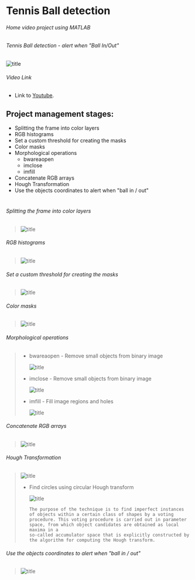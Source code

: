 # Tennis Ball detection

###### _Home video project using MATLAB_
###### _Tennis Ball detection - alert when "Ball In/Out"_

![title](/Images/Final_result.PNG)

###### Video Link

- Link to [Youtube](https://youtu.be/FgB4Xg2Jxw4).

## Project management stages:
   * Splitting the frame into color layers
   * RGB histograms
   * Set a custom threshold for creating the masks
   * Color masks
   * Morphological operations
     - bwareaopen
     - imclose
     - imfill
   * Concatenate RGB arrays
   * Hough Transformation
   * Use the objects coordinates to alert when "ball in / out"
   
   
   
   
# 
###### Splitting the frame into color layers
>  ![title](/Images/RGB_layers.PNG)
>

###### RGB histograms
> ![title](/Images/hist.PNG)
>

###### Set a custom threshold for creating the masks
> ![title](/Images/threshold_for_masks.PNG)
>
 
###### Color masks
> ![title](/Images/RGB_Masks.PNG)
>

###### Morphological operations
> * bwareaopen - Remove small objects from binary image
>       
>   ![title](/Images/RGB_Masks.PNG)
>       
> * imclose - Remove small objects from binary image
>           
>   ![title](/Images/imclose.PNG)
>
> * imfill - Fill image regions and holes
>
>   ![title](/Images/imfill.PNG)
>

###### Concatenate RGB arrays
> ![title](/Images/cat.PNG)
>

###### Hough Transformation
> ![title](/Images/hough_on_mask.PNG)
> * Find circles using circular Hough transform
>       
>     ![title](/Images/explain_hough_transformation.PNG)
>     ``` 
>     The purpose of the technique is to find imperfect instances of objects within a certain class of shapes by a voting 
>     procedure. This voting procedure is carried out in parameter space, from which object candidates are obtained as local maxima in a
>     so-called accumulator space that is explicitly constructed by the algorithm for computing the Hough transform.
>     ```
>

###### Use the objects coordinates to alert when "ball in / out"
> ![title](/Images/Coordinates.PNG)
>
